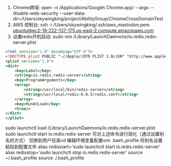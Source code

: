 1. Chrome跨域: open -n /Applications/Google\ Chrome.app/ --args --disable-web-security --user-data-dir=/Users/skywingking/project/AbilityGroup/ChromeCrossDomainTest
2. AWS 控制台: ssh -i /Users/skywingking/.ssh/aws_mastodon.pem ubuntu@ec2-18-222-137-175.us-east-2.compute.amazonaws.com
3. 设置redis开机启动: sudo vim /Library/LaunchDaemons/io.redis.redis-server.plist
``` XML
<?xml version="1.0" encoding="UTF-8"?>
<!DOCTYPE plist PUBLIC "-//Apple//DTD PLIST 1.0//EN" "http://www.apple.com/DTDs/PropertyList-1.0.dtd">
<plist version="1.0">
<dict>
    <key>Label</key>
    <string>io.redis.redis-server</string>
    <key>ProgramArguments</key>
    <array>
        <string>/usr/local/bin/redis-server</string>
        <string>/usr/local/redis-6.0.5/redis.conf</string>
    </array>
    <key>RunAtLoad</key>
    <true/>
</dict>
</plist>
```
sudo launchctl load /Library/LaunchDaemons/io.redis.redis-server.plist
sudo launchctl start io.redis.redis-server
可对上述命令进行简化（通过设置别名的方式）
切换到用户目录cd
编辑环境变量配置vim .bash_profile
将别名设置粘贴到配置文件
alias redisstart='sudo launchctl start io.redis.redis-server'
alias redisstop='sudo launchctl stop io.redis.redis-server'
source ~/.bash_profile
source ./.bash_profile